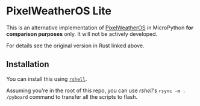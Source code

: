 # PixelWeatherOS Lite
This is an alternative implementation of [PixelWeatherOS](https://github.com/PixelWeatherProject/pwos/) in MicroPython **for comparison purposes** only. It will not be actively developed.

For details see the original version in Rust linked above.

## Installation
You can install this using [`rshell`](https://github.com/dhylands/rshell).

Assuming you're in the root of this repo, you can use *rshell*'s `rsync -m . /pyboard` command to transfer all the scripts to flash.